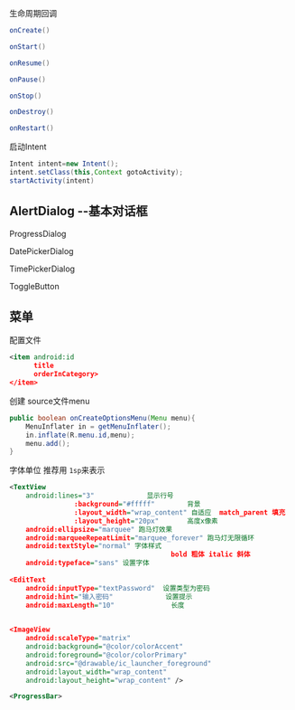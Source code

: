 生命周期回调

```java
onCreate()

onStart()

onResume()

onPause()

onStop()

onDestroy()

onRestart()
```

启动Intent

```java
Intent intent=new Intent();
intent.setClass(this,Context gotoActivity);
startActivity(intent)
```

## AlertDialog  --基本对话框



ProgressDialog


DatePickerDialog

TimePickerDialog





ToggleButton

## 菜单

配置文件

```xml
<item android:id
      title
      orderInCategory>
</item> 
```

创建 source文件menu

```java
public boolean onCreateOptionsMenu(Menu menu){
    MenuInflater in = getMenuInflater();
    in.inflate(R.menu.id,menu);
    menu.add();
}
```

字体单位 推荐用 `1sp`来表示

```xml
<TextView
	android:lines="3"             显示行号
				:background="#fffff"		背景
				:layout_width="wrap_content" 自适应  match_parent 填充
				:layout_height="20px"		高度x像素
	android:ellipsize="marquee" 跑马灯效果
	android:marqueeRepeatLimit="marquee_forever" 跑马灯无限循环
	android:textStyle="normal" 字体样式   
										bold 粗体 italic 斜体
	android:typeface="sans" 设置字体
	
<EditText
	android:inputType="textPassword"  设置类型为密码
	android:hint="输入密码"				设置提示
	android:maxLength="10"   			长度
	

<ImageView
    android:scaleType="matrix"
    android:background="@color/colorAccent"
    android:foreground="@color/colorPrimary"
    android:src="@drawable/ic_launcher_foreground"
    android:layout_width="wrap_content"
    android:layout_height="wrap_content" />

<ProgressBar>
```

